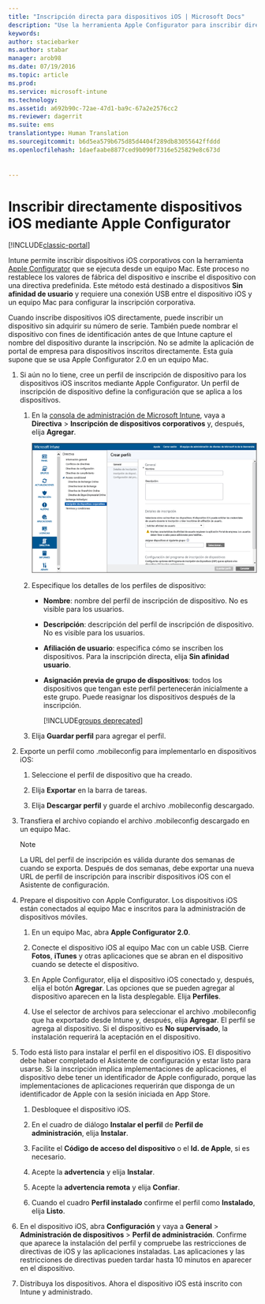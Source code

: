 ```yaml
---
title: "Inscripción directa para dispositivos iOS | Microsoft Docs"
description: "Use la herramienta Apple Configurator para inscribir directamente los dispositivos iOS corporativos con una directiva predefinida conectándolos mediante USB a un equipo Mac."
keywords: 
author: staciebarker
ms.author: stabar
manager: arob98
ms.date: 07/19/2016
ms.topic: article
ms.prod: 
ms.service: microsoft-intune
ms.technology: 
ms.assetid: a692b90c-72ae-47d1-ba9c-67a2e2576cc2
ms.reviewer: dagerrit
ms.suite: ems
translationtype: Human Translation
ms.sourcegitcommit: b6d5ea579b675d85d4404f289db83055642ffddd
ms.openlocfilehash: 1daefaabe8877ced9b090f7316e525829e8c673d


---
```


# <a name="directly-enroll-ios-devices-by-using-apple-configurator"></a>Inscribir directamente dispositivos iOS mediante Apple Configurator

[!INCLUDE[classic-portal](../includes/classic-portal.md)]

Intune permite inscribir dispositivos iOS corporativos con la herramienta [Apple Configurator](http://go.microsoft.com/fwlink/?LinkId=518017) que se ejecuta desde un equipo Mac. Este proceso no restablece los valores de fábrica del dispositivo e inscribe el dispositivo con una directiva predefinida. Este método está destinado a dispositivos **Sin afinidad de usuario** y requiere una conexión USB entre el dispositivo iOS y un equipo Mac para configurar la inscripción corporativa.

Cuando inscribe dispositivos iOS directamente, puede inscribir un dispositivo sin adquirir su número de serie. También puede nombrar el dispositivo con fines de identificación antes de que Intune capture el nombre del dispositivo durante la inscripción. No se admite la aplicación de portal de empresa para dispositivos inscritos directamente. Esta guía supone que se usa Apple Configurator 2.0 en un equipo Mac.

1.  Si aún no lo tiene, cree un perfil de inscripción de dispositivo para los dispositivos iOS inscritos mediante Apple Configurator. Un perfil de inscripción de dispositivo define la configuración que se aplica a los dispositivos.

    1.  En la [consola de administración de Microsoft Intune](http://manage.microsoft.com), vaya a **Directiva** &gt; **Inscripción de dispositivos corporativos** y, después, elija **Agregar**.

        ![Página Crear perfil de inscripción de dispositivo](../media/pol-sa-corp-enroll.png)

    2.  Especifique los detalles de los perfiles de dispositivo:

        -   **Nombre**: nombre del perfil de inscripción de dispositivo. No es visible para los usuarios.

        -   **Descripción**: descripción del perfil de inscripción de dispositivo. No es visible para los usuarios.

        -   **Afiliación de usuario**: especifica cómo se inscriben los dispositivos. Para la inscripción directa, elija **Sin afinidad usuario**.

        -   **Asignación previa de grupo de dispositivos**: todos los dispositivos que tengan este perfil pertenecerán inicialmente a este grupo. Puede reasignar los dispositivos después de la inscripción.

            [!INCLUDE[groups deprecated](../includes/group-deprecation.md)]

    3.  Elija **Guardar perfil** para agregar el perfil.

5.  Exporte un perfil como .mobileconfig para implementarlo en dispositivos iOS:

    1.   Seleccione el perfil de dispositivo que ha creado.

    2.   Elija **Exportar** en la barra de tareas.

    3.   Elija **Descargar perfil** y guarde el archivo .mobileconfig descargado.

6.  Transfiera el archivo copiando el archivo .mobileconfig descargado en un equipo Mac.
    > [!NOTE]
    > La URL del perfil de inscripción es válida durante dos semanas de cuando se exporta. Después de dos semanas, debe exportar una nueva URL de perfil de inscripción para inscribir dispositivos iOS con el Asistente de configuración.

7.  Prepare el dispositivo con Apple Configurator. Los dispositivos iOS están conectados al equipo Mac e inscritos para la administración de dispositivos móviles.

    1.  En un equipo Mac, abra **Apple Configurator 2.0**.

    2.  Conecte el dispositivo iOS al equipo Mac con un cable USB. Cierre **Fotos**, **iTunes** y otras aplicaciones que se abran en el dispositivo cuando se detecte el dispositivo.

    3.  En Apple Configurator, elija el dispositivo iOS conectado y, después, elija el botón **Agregar**. Las opciones que se pueden agregar al dispositivo aparecen en la lista desplegable. Elija **Perfiles**.

    4.  Use el selector de archivos para seleccionar el archivo .mobileconfig que ha exportado desde Intune y, después, elija **Agregar**. El perfil se agrega al dispositivo.  Si el dispositivo es **No supervisado**, la instalación requerirá la aceptación en el dispositivo.

8.  Todo está listo para instalar el perfil en el dispositivo iOS. El dispositivo debe haber completado el Asistente de configuración y estar listo para usarse. Si la inscripción implica implementaciones de aplicaciones, el dispositivo debe tener un identificador de Apple configurado, porque las implementaciones de aplicaciones requerirán que disponga de un identificador de Apple con la sesión iniciada en App Store.

    1.  Desbloquee el dispositivo iOS.

    2.  En el cuadro de diálogo **Instalar el perfil** de **Perfil de administración**, elija **Instalar**.

    3.  Facilite el **Código de acceso del dispositivo** o el **Id. de Apple**, si es necesario.

    4.  Acepte la **advertencia** y elija **Instalar**.

    5.  Acepte la **advertencia remota** y elija **Confiar**.

    6.  Cuando el cuadro **Perfil instalado** confirme el perfil como **Instalado**, elija **Listo**.

9.  En el dispositivo iOS, abra **Configuración** y vaya a **General** &gt; **Administración de dispositivos** &gt; **Perfil de administración**. Confirme que aparece la instalación del perfil y compruebe las restricciones de directivas de iOS y las aplicaciones instaladas. Las aplicaciones y las restricciones de directivas pueden tardar hasta 10 minutos en aparecer en el dispositivo.

10.  Distribuya los dispositivos. Ahora el dispositivo iOS está inscrito con Intune y administrado.



<!--HONumber=Dec16_HO2-->


